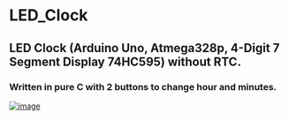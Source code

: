# LED_Clock
## LED Clock (Arduino Uno, Atmega328p, 4-Digit 7 Segment Display 74HC595) without RTC.

### Written in pure  C with 2 buttons to change hour and minutes.
<a href="https://ibb.co/m113dz"><img src="https://thumb.ibb.co/m113dz/image.png" alt="image" border="0"></a>
